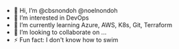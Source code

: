 - 👋 Hi, I’m @cbsnondoh @noelnondoh
- 👀 I’m interested in DevOps
- 🌱 I’m currently learning Azure, AWS, K8s, Git, Terraform
- 💞️ I’m looking to collaborate on ...
- ⚡ Fun fact: I don't know how to swim

<!---
cbsnondoh/cbsnondoh is a ✨ special ✨ repository because its `README.md` (this file) appears on your GitHub profile.
You can click the Preview link to take a look at your changes.
--->
